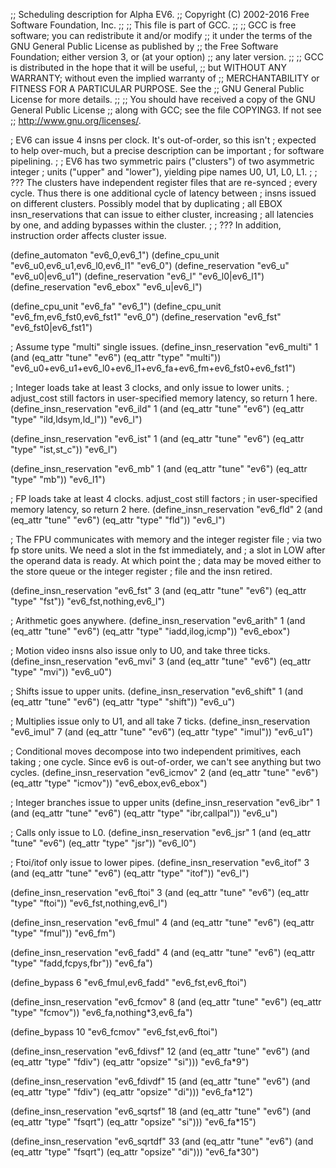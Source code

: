 ;; Scheduling description for Alpha EV6.
;;   Copyright (C) 2002-2016 Free Software Foundation, Inc.
;;
;; This file is part of GCC.
;;
;; GCC is free software; you can redistribute it and/or modify
;; it under the terms of the GNU General Public License as published by
;; the Free Software Foundation; either version 3, or (at your option)
;; any later version.
;;
;; GCC is distributed in the hope that it will be useful,
;; but WITHOUT ANY WARRANTY; without even the implied warranty of
;; MERCHANTABILITY or FITNESS FOR A PARTICULAR PURPOSE.  See the
;; GNU General Public License for more details.
;;
;; You should have received a copy of the GNU General Public License
;; along with GCC; see the file COPYING3.  If not see
;; <http://www.gnu.org/licenses/>.

; EV6 can issue 4 insns per clock.  It's out-of-order, so this isn't
; expected to help over-much, but a precise description can be important
; for software pipelining.
;
; EV6 has two symmetric pairs ("clusters") of two asymmetric integer
; units ("upper" and "lower"), yielding pipe names U0, U1, L0, L1.
;
; ??? The clusters have independent register files that are re-synced
; every cycle.  Thus there is one additional cycle of latency between
; insns issued on different clusters.  Possibly model that by duplicating
; all EBOX insn_reservations that can issue to either cluster, increasing
; all latencies by one, and adding bypasses within the cluster.
;
; ??? In addition, instruction order affects cluster issue.

(define_automaton "ev6_0,ev6_1")
(define_cpu_unit "ev6_u0,ev6_u1,ev6_l0,ev6_l1" "ev6_0")
(define_reservation "ev6_u" "ev6_u0|ev6_u1")
(define_reservation "ev6_l" "ev6_l0|ev6_l1")
(define_reservation "ev6_ebox" "ev6_u|ev6_l")

(define_cpu_unit "ev6_fa" "ev6_1")
(define_cpu_unit "ev6_fm,ev6_fst0,ev6_fst1" "ev6_0")
(define_reservation "ev6_fst" "ev6_fst0|ev6_fst1")

; Assume type "multi" single issues.
(define_insn_reservation "ev6_multi" 1
  (and (eq_attr "tune" "ev6")
       (eq_attr "type" "multi"))
  "ev6_u0+ev6_u1+ev6_l0+ev6_l1+ev6_fa+ev6_fm+ev6_fst0+ev6_fst1")

; Integer loads take at least 3 clocks, and only issue to lower units.
; adjust_cost still factors in user-specified memory latency, so return 1 here.
(define_insn_reservation "ev6_ild" 1
  (and (eq_attr "tune" "ev6")
       (eq_attr "type" "ild,ldsym,ld_l"))
  "ev6_l")

(define_insn_reservation "ev6_ist" 1
  (and (eq_attr "tune" "ev6")
       (eq_attr "type" "ist,st_c"))
  "ev6_l")

(define_insn_reservation "ev6_mb" 1
  (and (eq_attr "tune" "ev6")
       (eq_attr "type" "mb"))
  "ev6_l1")

; FP loads take at least 4 clocks.  adjust_cost still factors
; in user-specified memory latency, so return 2 here.
(define_insn_reservation "ev6_fld" 2
  (and (eq_attr "tune" "ev6")
       (eq_attr "type" "fld"))
  "ev6_l")

; The FPU communicates with memory and the integer register file
; via two fp store units.  We need a slot in the fst immediately, and
; a slot in LOW after the operand data is ready.  At which point the
; data may be moved either to the store queue or the integer register
; file and the insn retired.

(define_insn_reservation "ev6_fst" 3
  (and (eq_attr "tune" "ev6")
       (eq_attr "type" "fst"))
  "ev6_fst,nothing,ev6_l")

; Arithmetic goes anywhere.
(define_insn_reservation "ev6_arith" 1
  (and (eq_attr "tune" "ev6")
       (eq_attr "type" "iadd,ilog,icmp"))
  "ev6_ebox")

; Motion video insns also issue only to U0, and take three ticks.
(define_insn_reservation "ev6_mvi" 3
  (and (eq_attr "tune" "ev6")
       (eq_attr "type" "mvi"))
  "ev6_u0")

; Shifts issue to upper units.
(define_insn_reservation "ev6_shift" 1
  (and (eq_attr "tune" "ev6")
       (eq_attr "type" "shift"))
  "ev6_u")

; Multiplies issue only to U1, and all take 7 ticks.
(define_insn_reservation "ev6_imul" 7
  (and (eq_attr "tune" "ev6")
       (eq_attr "type" "imul"))
  "ev6_u1")

; Conditional moves decompose into two independent primitives, each taking
; one cycle.  Since ev6 is out-of-order, we can't see anything but two cycles.
(define_insn_reservation "ev6_icmov" 2
  (and (eq_attr "tune" "ev6")
       (eq_attr "type" "icmov"))
  "ev6_ebox,ev6_ebox")

; Integer branches issue to upper units
(define_insn_reservation "ev6_ibr" 1
  (and (eq_attr "tune" "ev6")
       (eq_attr "type" "ibr,callpal"))
  "ev6_u")

; Calls only issue to L0.
(define_insn_reservation "ev6_jsr" 1
  (and (eq_attr "tune" "ev6")
       (eq_attr "type" "jsr"))
  "ev6_l0")

; Ftoi/itof only issue to lower pipes.
(define_insn_reservation "ev6_itof" 3
  (and (eq_attr "tune" "ev6")
       (eq_attr "type" "itof"))
  "ev6_l")

(define_insn_reservation "ev6_ftoi" 3
  (and (eq_attr "tune" "ev6")
       (eq_attr "type" "ftoi"))
  "ev6_fst,nothing,ev6_l")

(define_insn_reservation "ev6_fmul" 4
  (and (eq_attr "tune" "ev6")
       (eq_attr "type" "fmul"))
  "ev6_fm")

(define_insn_reservation "ev6_fadd" 4
  (and (eq_attr "tune" "ev6")
       (eq_attr "type" "fadd,fcpys,fbr"))
  "ev6_fa")

(define_bypass 6 "ev6_fmul,ev6_fadd" "ev6_fst,ev6_ftoi")

(define_insn_reservation "ev6_fcmov" 8
  (and (eq_attr "tune" "ev6")
       (eq_attr "type" "fcmov"))
  "ev6_fa,nothing*3,ev6_fa")

(define_bypass 10 "ev6_fcmov" "ev6_fst,ev6_ftoi")

(define_insn_reservation "ev6_fdivsf" 12
  (and (eq_attr "tune" "ev6")
       (and (eq_attr "type" "fdiv")
	    (eq_attr "opsize" "si")))
  "ev6_fa*9")

(define_insn_reservation "ev6_fdivdf" 15
  (and (eq_attr "tune" "ev6")
       (and (eq_attr "type" "fdiv")
	    (eq_attr "opsize" "di")))
  "ev6_fa*12")

(define_insn_reservation "ev6_sqrtsf" 18
  (and (eq_attr "tune" "ev6")
       (and (eq_attr "type" "fsqrt")
	    (eq_attr "opsize" "si")))
  "ev6_fa*15")

(define_insn_reservation "ev6_sqrtdf" 33
  (and (eq_attr "tune" "ev6")
       (and (eq_attr "type" "fsqrt")
	    (eq_attr "opsize" "di")))
  "ev6_fa*30")
